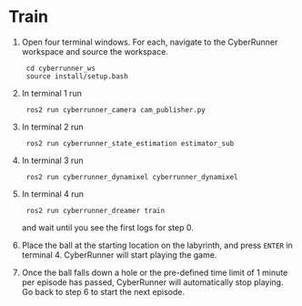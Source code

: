 Train
=====

1. Open four terminal windows. For each, navigate to the CyberRunner workspace and source the workspace.

        cd cyberrunner_ws
        source install/setup.bash

2. In terminal 1 run

        ros2 run cyberrunner_camera cam_publisher.py

3. In terminal 2 run

        ros2 run cyberrunner_state_estimation estimator_sub

4. In terminal 3 run 

        ros2 run cyberrunner_dynamixel cyberrunner_dynamixel

5. In terminal 4 run

        ros2 run cyberrunner_dreamer train
        
   and wait until you see the first logs for step 0.

6. Place the ball at the starting location on the labyrinth, and press `ENTER` in terminal 4. CyberRunner will start playing the game.

7. Once the ball falls down a hole or the pre-defined time limit of 1 minute per episode has passed, CyberRunner will automatically stop playing. Go back to step 6 to start the next episode.
